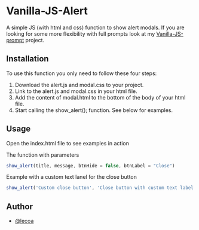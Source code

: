 
# Vanilla-JS-Alert

A simple JS (with html and css) function to show alert modals. If you are looking for some more flexibility with full prompts look at my [Vanilla-JS-prompt](https://github.com/lecoa/Vanilla-JS-Prompt) project.


## Installation

To use this function you only need to follow these four steps:

1. Download the alert.js and modal.css to your project.
2. Link to the alert.js and modal.css in your html file.
3. Add the content of modal.html to the bottom of the body of your html file.
4. Start calling the show_alert(); function. See below for examples.

## Usage
Open the index.html file to see examples in action

The function with parameters
```javascript
show_alert(title, message, btnHide = false, btnLabel = "Close")
```

Example with a custom text lanel for the close button
```javascript
show_alert('Custom close button', 'Close button with custom text label.', false, 'Ok')
```
## Author

- [@lecoa](https://github.com/lecoa)

